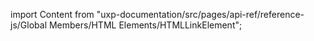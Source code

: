 
import Content from "uxp-documentation/src/pages/api-ref/reference-js/Global Members/HTML Elements/HTMLLinkElement";

<Content query="product=photoshop"/>
